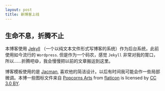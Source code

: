 ```yaml
---
layout: post
title: 新博客上线
---
```

## 生命不息，折腾不止

本博客使用 [Jekyll](http://jekyllrb.com) （一个以纯文本文件形式写博客的系统）作为后台系统，此前使用如今流行的 `Wordpress`. 但是作为一个码农，感觉 `Jekyll` 非常对我的胃口，所以......折腾吧:smile:，我会慢慢把以前的文章搬运到这里。

博客模板使用的是 [Jacman](https://github.com/wuchong/jacman), 喜欢他的简洁设计。以后有时间我可能会作一些局部微调。本博一些图标文件来自 [Popcorns Arts](http://www.flaticon.com/authors/popcorns-arts) from [flaticon](http://www.flaticon.com) is licensed by  [CC 3.0 BY](http://creativecommons.org/licenses/by/3.0/).